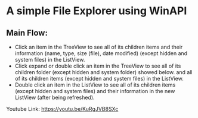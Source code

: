 # A simple File Explorer using WinAPI


## Main Flow:
- Click an item in the TreeView to see all of its children items and their information (name, type, size (file), date modified)
(except hidden and system files) in the ListView.
- Click expand or double click an item in the TreeView to see all of its children folder (except hidden and system folder) 
showed below.
and all of its children items (except hidden and system files) in the ListView.
- Double click an item in the ListView to see all of its children items (except hidden and system files) and their information
in the new ListView (after being refreshed).

Youtube Link:	https://youtu.be/KuRgJVB8SXc
